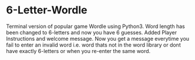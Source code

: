 # 6-Letter-Wordle
Terminal version of popular game Wordle using Python3. Word length has been changed to 6-letters and now you have 6 guesses. Added Player Instructions and welcome message. Now you get a message everytime you fail to enter an invalid word i.e. word thats not in the word library or dont have exactly 6-letters or when you re-enter the same word. 

